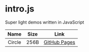 # intro.js

Super light demos written in JavaScript

|Name|Size|Link|
|:--:|:--:|:--:|
|Circle|256B|[GitHub Pages](https://Raclett3.github.io/intro.js/circle.html)|